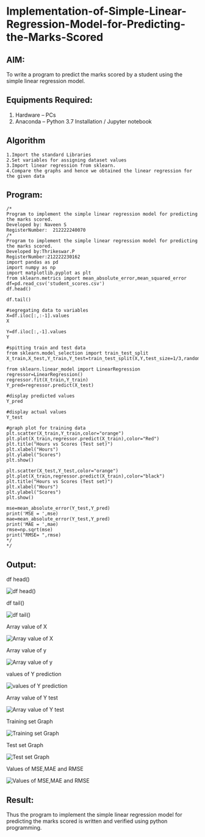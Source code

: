 # Implementation-of-Simple-Linear-Regression-Model-for-Predicting-the-Marks-Scored

## AIM:
To write a program to predict the marks scored by a student using the simple linear regression model.

## Equipments Required:
1. Hardware – PCs
2. Anaconda – Python 3.7 Installation / Jupyter notebook

## Algorithm
    1.Import the standard Libraries
    2.Set variables for assigning dataset values
    3.Import linear regression from sklearn.
    4.Compare the graphs and hence we obtained the linear regression for the given data  
## Program:
```
/*
Program to implement the simple linear regression model for predicting the marks scored.
Developed by: Naveen S
RegisterNumber:  212222240070
/*
Program to implement the simple linear regression model for predicting the marks scored.
Developed by:Thrikeswar.P 
RegisterNumber:212222230162
import pandas as pd
import numpy as np
import matplotlib.pyplot as plt
from sklearn.metrics import mean_absolute_error,mean_squared_error
df=pd.read_csv('student_scores.csv')
df.head()

df.tail()

#segregating data to variables
X=df.iloc[:,:-1].values
X

Y=df.iloc[:,-1].values
Y

#spitting train and test data
from sklearn.model_selection import train_test_split
X_train,X_test,Y_train,Y_test=train_test_split(X,Y,test_size=1/3,random_state=0)

from sklearn.linear_model import LinearRegression
regressor=LinearRegression()
regressor.fit(X_train,Y_train)
Y_pred=regressor.predict(X_test)

#display predicted values
Y_pred

#display actual values
Y_test

#graph plot for training data
plt.scatter(X_train,Y_train,color="orange")
plt.plot(X_train,regressor.predict(X_train),color="Red")
plt.title("Hours vs Scores (Test set)")
plt.xlabel("Hours")
plt.ylabel("Scores")
plt.show()

plt.scatter(X_test,Y_test,color="orange")
plt.plot(X_train,regressor.predict(X_train),color="black")
plt.title("Hours vs Scores (Test set)")
plt.xlabel("Hours")
plt.ylabel("Scores")
plt.show()

mse=mean_absolute_error(Y_test,Y_pred)
print('MSE = ',mse)
mae=mean_absolute_error(Y_test,Y_pred)
print('MAE = ',mae)
rmse=np.sqrt(mse)
print("RMSE= ",rmse)
*/
*/
```

## Output:
df head()

![df head()](https://github.com/Naveensrinivasan07/Implementation-of-Simple-Linear-Regression-Model-for-Predicting-the-Marks-Scored/assets/119475891/bfbab2d5-e452-4d1a-a315-5fa730b09ee6)


df tail()

![df tail()](https://github.com/Naveensrinivasan07/Implementation-of-Simple-Linear-Regression-Model-for-Predicting-the-Marks-Scored/assets/119475891/49195657-c6d5-4520-aa94-6b1fe4bd1aae)

Array value of X

![Array value of X](https://github.com/Naveensrinivasan07/Implementation-of-Simple-Linear-Regression-Model-for-Predicting-the-Marks-Scored/assets/119475891/0d6092ad-c490-4b80-9796-3a56f7eb50a6)

Array value of y

![Array value of y](https://github.com/Naveensrinivasan07/Implementation-of-Simple-Linear-Regression-Model-for-Predicting-the-Marks-Scored/assets/119475891/eb82ee76-4486-43c2-b169-794befbd25db)

values of Y prediction

![values of Y prediction](https://github.com/Naveensrinivasan07/Implementation-of-Simple-Linear-Regression-Model-for-Predicting-the-Marks-Scored/assets/119475891/214caf1a-8793-4587-9a00-6b12629b74bc)

Array value of Y test

![Array value of Y test](https://github.com/Naveensrinivasan07/Implementation-of-Simple-Linear-Regression-Model-for-Predicting-the-Marks-Scored/assets/119475891/22c675dd-9f58-4b80-99a8-8bbd7ad958ec)

Training set Graph

![Training set Graph](https://github.com/Naveensrinivasan07/Implementation-of-Simple-Linear-Regression-Model-for-Predicting-the-Marks-Scored/assets/119475891/2bcca399-7c09-464b-9376-e98c91e741f7)

Test set Graph

![Test set Graph](https://github.com/Naveensrinivasan07/Implementation-of-Simple-Linear-Regression-Model-for-Predicting-the-Marks-Scored/assets/119475891/99117449-d4ff-4d58-9e60-06d568771c01)

Values of MSE,MAE and RMSE

![Values of MSE,MAE and RMSE](https://github.com/Naveensrinivasan07/Implementation-of-Simple-Linear-Regression-Model-for-Predicting-the-Marks-Scored/assets/119475891/88d90cc3-44ce-4042-bf49-134d9615ae00)


## Result:
Thus the program to implement the simple linear regression model for predicting the marks scored is written and verified using python programming.

